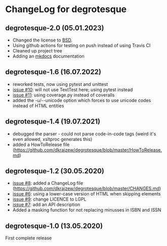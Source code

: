 ChangeLog for degrotesque
=========================

degrotesque-2.0 (05.01.2023)
----------------------------

* Changed the license to [BSD](https://github.com/dkrajzew/degrotesque/LICENSE).
* Using github actions for testing on push instead of using Travis CI
* Cleaned up project tree
* Adding an [mkdocs](https://www.mkdocs.org/) documentation


degrotesque-1.6 (16.07.2022)
----------------------------
* reworked tests, now using pytest and unittest
* [issue #10](https://github.com/dkrajzew/degrotesque/issues/10): will not use TextTest here; using pytest instead
* [issue #11](https://github.com/dkrajzew/degrotesque/issues/11): using coverage.py instead of coveralls
* added the -u/--unicode option which forces to use unicode codes instead of HTML entities


degrotesque-1.4 (19.07.2021)
----------------------------
* debugged the parser - could not parse code-in-code tags (weird it's even allowed, xsltproc generates this)
* added a HowToRelease file (https://github.com/dkrajzew/degrotesque/blob/master/HowToRelease.md)


degrotesque-1.2 (30.05.2020)
----------------------------
* [issue #8](https://github.com/dkrajzew/degrotesque/issues/8): added a ChangeLog file (https://github.com/dkrajzew/degrotesque/blob/master/CHANGES.md)
* [issue #6](https://github.com/dkrajzew/degrotesque/issues/6): using a lower-case version of HTML when skipping elements
* [issue #9](https://github.com/dkrajzew/degrotesque/issues/9): change LICENCE to LGPL
* [issue #7](https://github.com/dkrajzew/degrotesque/issues/7): add an API description
* Added a masking function for not replacing minusses in ISBN and ISSN


degrotesque-1.0 (13.05.2020)
----------------------------
First complete release



